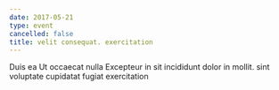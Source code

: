 ```yaml
---
date: 2017-05-21
type: event
cancelled: false
title: velit consequat. exercitation
---
```

Duis ea Ut occaecat nulla Excepteur in sit incididunt dolor in mollit. sint voluptate cupidatat fugiat exercitation